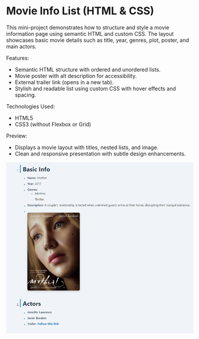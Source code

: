 # Movie Info List (HTML & CSS)
This mini-project demonstrates how to structure and style a movie information page using semantic HTML and custom CSS. The layout showcases basic movie details such as title, year, genres, plot, poster, and main actors.

Features:
 - Semantic HTML structure with ordered and unordered lists.
 - Movie poster with alt description for accessibility.
 - External trailer link (opens in a new tab).
 - Stylish and readable list using custom CSS with hover effects and spacing.

Technologies Used:
 - HTML5
 - CSS3 (without Flexbox or Grid)

Preview:
 - Displays a movie layout with titles, nested lists, and image.
 - Clean and responsive presentation with subtle design enhancements.

![alt text](image.png)